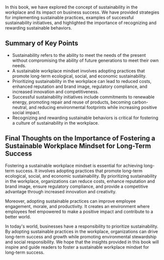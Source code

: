 

In this book, we have explored the concept of sustainability in the workplace and its impact on business success. We have provided strategies for implementing sustainable practices, examples of successful sustainability initiatives, and highlighted the importance of recognizing and rewarding sustainable behaviors.

Summary of Key Points
---------------------

* Sustainability refers to the ability to meet the needs of the present without compromising the ability of future generations to meet their own needs.
* A sustainable workplace mindset involves adopting practices that promote long-term ecological, social, and economic sustainability.
* Prioritizing sustainability in the workplace can lead to reduced costs, enhanced reputation and brand image, regulatory compliance, and increased innovation and competitiveness.
* Successful sustainability initiatives include commitments to renewable energy, promoting repair and reuse of products, becoming carbon-neutral, and reducing environmental footprints while increasing positive social impact.
* Recognizing and rewarding sustainable behaviors is critical for fostering a culture of sustainability in the workplace.

Final Thoughts on the Importance of Fostering a Sustainable Workplace Mindset for Long-Term Success
---------------------------------------------------------------------------------------------------

Fostering a sustainable workplace mindset is essential for achieving long-term success. It involves adopting practices that promote long-term ecological, social, and economic sustainability. By prioritizing sustainability in the workplace, organizations can reduce costs, enhance reputation and brand image, ensure regulatory compliance, and provide a competitive advantage through increased innovation and creativity.

Moreover, adopting sustainable practices can improve employee engagement, morale, and productivity. It creates an environment where employees feel empowered to make a positive impact and contribute to a better world.

In today's world, businesses have a responsibility to prioritize sustainability. By adopting sustainable practices in the workplace, organizations can drive long-term success and growth while promoting environmental stewardship and social responsibility. We hope that the insights provided in this book will inspire and guide readers to foster a sustainable workplace mindset for long-term success.